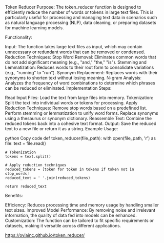 Token Reducer
Purpose:
The token_reducer function is designed to efficiently reduce the number of words or tokens in large text files. This is particularly useful for processing and managing text data in scenarios such as natural language processing (NLP), data cleaning, or preparing datasets for machine learning models.

Functionality:

Input: The function takes large text files as input, which may contain unnecessary or redundant words that can be removed or condensed.
Reduction Techniques:
Stop Word Removal: Eliminates common words that do not add significant meaning (e.g., "and," "the," "is").
Stemming and Lemmatization: Reduces words to their root form to consolidate variations (e.g., "running" to "run").
Synonym Replacement: Replaces words with their synonyms to shorten text without losing meaning.
N-gram Analysis: Analyzes the frequency of word combinations to determine which phrases can be reduced or eliminated.
Implementation Steps:

Read Input Files: Load the text from large files into memory.
Tokenization: Split the text into individual words or tokens for processing.
Apply Reduction Techniques:
Remove stop words based on a predefined list.
Perform stemming or lemmatization to unify word forms.
Replace synonyms using a thesaurus or synonym dictionary.
Reassemble Text: Combine the reduced tokens back into a cohesive text format.
Output: Save the reduced text to a new file or return it as a string.
Example Usage:

python
Copy code
def token_reducer(file_path):
    with open(file_path, 'r') as file:
        text = file.read()

    # Tokenization
    tokens = text.split()

    # Apply reduction techniques
    reduced_tokens = [token for token in tokens if token not in stop_words]
    reduced_text = ' '.join(reduced_tokens)

    return reduced_text
Benefits:

Efficiency: Reduces processing time and memory usage by handling smaller text sizes.
Improved Model Performance: By removing noise and irrelevant information, the quality of data fed into models can be enhanced.
Customization: The function can be tailored to fit specific requirements or datasets, making it versatile across different applications.

https://oviainc.github.io/token_reducer/
